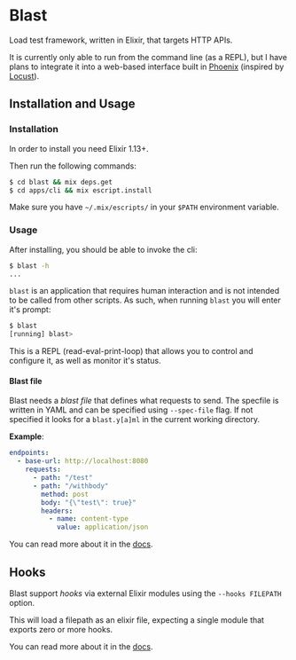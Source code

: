 # Blast

Load test framework, written in Elixir, that targets HTTP APIs.

It is currently only able to run from the command line (as a REPL),
but I have plans to integrate it into a web-based interface 
built in [Phoenix](https://www.phoenixframework.org/) (inspired by
[Locust](https://locust.io)).

## Installation and Usage

### Installation

In order to install you need Elixir 1.13+.

Then run the following commands:
```sh
$ cd blast && mix deps.get
$ cd apps/cli && mix escript.install
```

Make sure you have `~/.mix/escripts/` in your `$PATH` environment variable.

### Usage

After installing, you should be able to invoke the cli:

```sh
$ blast -h
...
```

`blast` is an application that requires human interaction and is not intended to
be called from other scripts. As such, when running `blast` you will enter it's
prompt:

```sh
$ blast
[running] blast>
```

This is a REPL (read-eval-print-loop) that allows you to control and
configure it, as well as monitor it's status.

#### Blast file

Blast needs a *blast file* that defines what requests to send.
The specfile is written in YAML and can be specified using `--spec-file` flag.
If not specified it looks for a `blast.y[a]ml` in the current working directory.

**Example**:
```yaml
endpoints:
  - base-url: http://localhost:8080
    requests:
      - path: "/test"
      - path: "/withbody"
        method: post
        body: "{\"test\": true}"
        headers:
          - name: content-type
            value: application/json
```

You can read more about it in the [docs](./docs/blastfile.md).

## Hooks
Blast support _hooks_ via external Elixir modules using the `--hooks FILEPATH` option.

This will load a filepath as an elixir file, expecting a single module that exports
zero or more hooks.

You can read more about it in the [docs](./docs/hooks.md).
